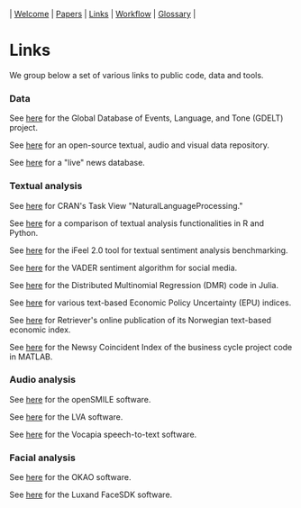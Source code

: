 
| [Welcome](welcome.md) | [Papers](papers.md) | [Links](links.md) | [Workflow](workflow.md) | [Glossary](glossary.md) |

# Links

We group below a set of various links to public code, data and tools.

### Data

See [here](https://www.gdeltproject.org) for the Global Database of Events, Language, and Tone (GDELT) project.

See [here](https://pathmind.com/wiki/open-datasets) for an open-source textual, audio and visual data repository.

See [here](http://newsdiffs.org) for a "live" news database.

### Textual analysis

See [here](https://CRAN.R-project.org/view=NaturalLanguageProcessing) for CRAN's Task View "NaturalLanguageProcessing."

See [here](https://quanteda.io/articles/pkgdown/comparison.html) for a comparison of textual analysis functionalities in R and Python.

See [here](http://blackbird.dcc.ufmg.br:1210) for the iFeel 2.0 tool for textual sentiment analysis benchmarking.

See [here](https://github.com/cjhutto/vaderSentiment) for the VADER sentiment algorithm for social media.

See [here](https://github.com/AsafManela/HurdleDMR.jl) for the Distributed Multinomial Regression (DMR) code in Julia.

See [here](http://www.policyuncertainty.com) for various text-based Economic Policy Uncertainty (EPU) indices.

See [here](https://www.retriever-info.com/fni) for Retriever's online publication of its Norwegian text-based economic index. 

See [here](https://github.com/leifandersthorsrud/NCI) for the Newsy Coincident Index of the business cycle project code in MATLAB.

### Audio analysis

See [here](https://www.audeering.com/opensmile) for the openSMILE software.

See [here](https://lva650.com) for the LVA software.

See [here](https://www.vocapia.com) for the Vocapia speech-to-text software.

### Facial analysis

See [here](https://plus-sensing.omron.com/technology) for the OKAO software.

See [here](https://www.luxand.com/facesdk) for the Luxand FaceSDK software.

